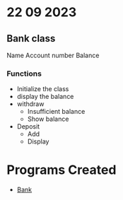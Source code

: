# 22 09 2023

## Bank class
Name 
Account number
Balance

### Functions
- Initialize the class
- display the balance
- withdraw
    - Insufficient balance
    - Show balance
- Deposit 
    - Add
    - Display


# Programs Created
- [Bank](./bank.java)